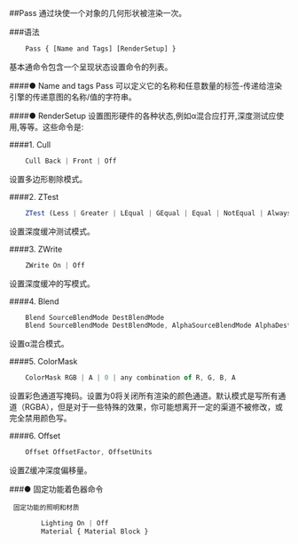 ##Pass
通过块使一个对象的几何形状被渲染一次。



###语法
```javascript
    Pass { [Name and Tags] [RenderSetup] }
```
基本通命令包含一个呈现状态设置命令的列表。


####● Name and tags
Pass 可以定义它的名称和任意数量的标签-传递给渲染引擎的传递意图的名称/值的字符串。


####● RenderSetup
设置图形硬件的各种状态,例如α混合应打开,深度测试应使用,等等。这些命令是:


####1. Cull
```javascript
    Cull Back | Front | Off
```
设置多边形剔除模式。

####2. ZTest
```javascript
    ZTest (Less | Greater | LEqual | GEqual | Equal | NotEqual | Always)
```
设置深度缓冲测试模式。

####3. ZWrite
```javascript
    ZWrite On | Off
```
设置深度缓冲的写模式。

####4. Blend
```javascript
    Blend SourceBlendMode DestBlendMode
    Blend SourceBlendMode DestBlendMode, AlphaSourceBlendMode AlphaDestBlendMode
```
设置α混合模式。

####5. ColorMask
```javascript
    ColorMask RGB | A | 0 | any combination of R, G, B, A
```
设置彩色通道写掩码。设置为0将关闭所有渲染的颜色通道。默认模式是写所有通道（RGBA），但是对于一些特殊的效果，你可能想离开一定的渠道不被修改，或完全禁用颜色写。


####6. Offset
```javascript
    Offset OffsetFactor, OffsetUnits
```
设置Z缓冲深度偏移量。


###● 固定功能着色器命令

     固定功能的照明和材质
```javascript
        Lighting On | Off
        Material { Material Block }
```














